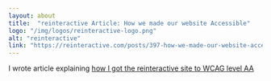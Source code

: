 ```yaml
---
layout: about
title:  "reinteractive Article: How we made our website Accessible"
logo: "/img/logos/reinteractive-logo.png"
alt: "reinteractive"
link: "https://reinteractive.com/posts/397-how-we-made-our-website-accessible"
---
```


I wrote article explaining [how I got the reinteractive site to WCAG level AA](/publications/#reinteractive-a11y-website-2019)
